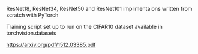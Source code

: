 ResNet18, ResNet34, ResNet50 and ResNet101 implimentaions written from scratch with PyTorch

Training script set up to run on the CIFAR10 dataset available in torchvision.datasets

https://arxiv.org/pdf/1512.03385.pdf
